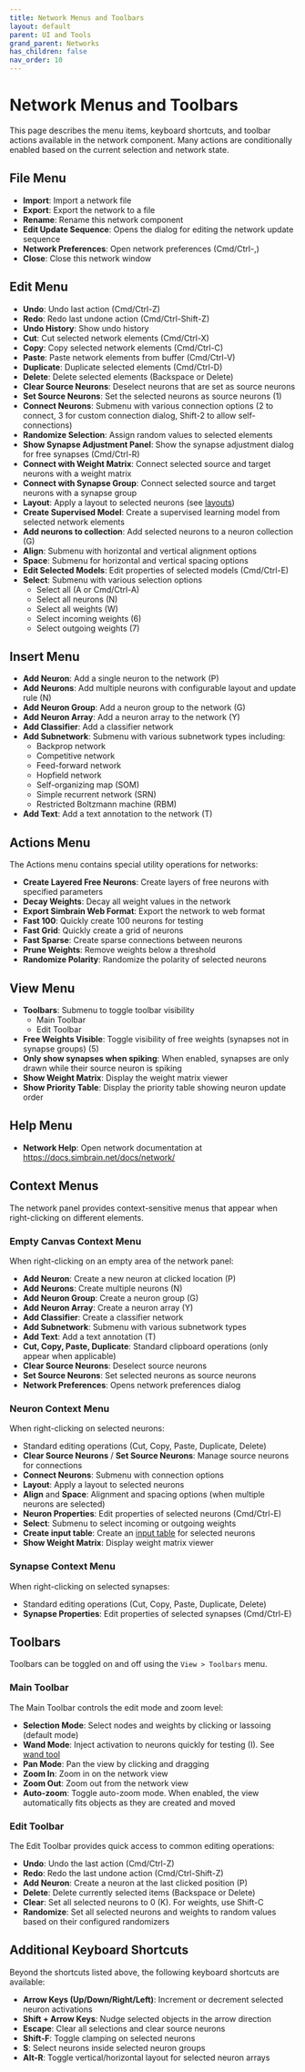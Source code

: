 ```yaml
---
title: Network Menus and Toolbars
layout: default
parent: UI and Tools
grand_parent: Networks
has_children: false
nav_order: 10
---
```


# Network Menus and Toolbars

This page describes the menu items, keyboard shortcuts, and toolbar actions available in the network component. Many actions are conditionally enabled based on the current selection and network state.

## File Menu

- **Import**: Import a network file
- **Export**: Export the network to a file
- **Rename**: Rename this network component
- **Edit Update Sequence**: Opens the dialog for editing the network update sequence
- **Network Preferences**: Open network preferences (Cmd/Ctrl-,)
- **Close**: Close this network window

## Edit Menu

- **Undo**: Undo last action (Cmd/Ctrl-Z)
- **Redo**: Redo last undone action (Cmd/Ctrl-Shift-Z)
- **Undo History**: Show undo history
- **Cut**: Cut selected network elements (Cmd/Ctrl-X)
- **Copy**: Copy selected network elements (Cmd/Ctrl-C)
- **Paste**: Paste network elements from buffer (Cmd/Ctrl-V)
- **Duplicate**: Duplicate selected elements (Cmd/Ctrl-D)
- **Delete**: Delete selected elements (Backspace or Delete)
- **Clear Source Neurons**: Deselect neurons that are set as source neurons
- **Set Source Neurons**: Set the selected neurons as source neurons (1)
- **Connect Neurons**: Submenu with various connection options (2 to connect, 3 for custom connection dialog, Shift-2 to allow self-connections)
- **Randomize Selection**: Assign random values to selected elements  
- **Show Synapse Adjustment Panel**: Show the synapse adjustment dialog for free synapses (Cmd/Ctrl-R)
- **Connect with Weight Matrix**: Connect selected source and target neurons with a weight matrix
- **Connect with Synapse Group**: Connect selected source and target neurons with a synapse group
- **Layout**: Apply a layout to selected neurons (see [layouts](layouts))
- **Create Supervised Model**: Create a supervised learning model from selected network elements
- **Add neurons to collection**: Add selected neurons to a neuron collection (G)
- **Align**: Submenu with horizontal and vertical alignment options
- **Space**: Submenu for horizontal and vertical spacing options
- **Edit Selected Models**: Edit properties of selected models (Cmd/Ctrl-E)
- **Select**: Submenu with various selection options
  - Select all (A or Cmd/Ctrl-A)
  - Select all neurons (N)
  - Select all weights (W)
  - Select incoming weights (6)
  - Select outgoing weights (7)

## Insert Menu

- **Add Neuron**: Add a single neuron to the network (P)
- **Add Neurons**: Add multiple neurons with configurable layout and update rule (N)
- **Add Neuron Group**: Add a neuron group to the network (G)
- **Add Neuron Array**: Add a neuron array to the network (Y)
- **Add Classifier**: Add a classifier network
- **Add Subnetwork**: Submenu with various subnetwork types including:
  - Backprop network
  - Competitive network
  - Feed-forward network
  - Hopfield network
  - Self-organizing map (SOM)
  - Simple recurrent network (SRN)
  - Restricted Boltzmann machine (RBM)
- **Add Text**: Add a text annotation to the network (T)

## Actions Menu

The Actions menu contains special utility operations for networks:

- **Create Layered Free Neurons**: Create layers of free neurons with specified parameters
- **Decay Weights**: Decay all weight values in the network
- **Export Simbrain Web Format**: Export the network to web format
- **Fast 100**: Quickly create 100 neurons for testing
- **Fast Grid**: Quickly create a grid of neurons
- **Fast Sparse**: Create sparse connections between neurons
- **Prune Weights**: Remove weights below a threshold
- **Randomize Polarity**: Randomize the polarity of selected neurons

## View Menu

- **Toolbars**: Submenu to toggle toolbar visibility
  - Main Toolbar
  - Edit Toolbar
- **Free Weights Visible**: Toggle visibility of free weights (synapses not in synapse groups) (5)
- **Only show synapses when spiking**: When enabled, synapses are only drawn while their source neuron is spiking
- **Show Weight Matrix**: Display the weight matrix viewer
- **Show Priority Table**: Display the priority table showing neuron update order

## Help Menu

- **Network Help**: Open network documentation at https://docs.simbrain.net/docs/network/

## Context Menus

The network panel provides context-sensitive menus that appear when right-clicking on different elements.

### Empty Canvas Context Menu

When right-clicking on an empty area of the network panel:

- **Add Neuron**: Create a new neuron at clicked location (P)
- **Add Neurons**: Create multiple neurons (N)
- **Add Neuron Group**: Create a neuron group (G)
- **Add Neuron Array**: Create a neuron array (Y)
- **Add Classifier**: Create a classifier network
- **Add Subnetwork**: Submenu with various subnetwork types
- **Add Text**: Add a text annotation (T)
- **Cut, Copy, Paste, Duplicate**: Standard clipboard operations (only appear when applicable)
- **Clear Source Neurons**: Deselect source neurons
- **Set Source Neurons**: Set selected neurons as source neurons
- **Network Preferences**: Opens network preferences dialog

### Neuron Context Menu

When right-clicking on selected neurons:

- Standard editing operations (Cut, Copy, Paste, Duplicate, Delete)
- **Clear Source Neurons** / **Set Source Neurons**: Manage source neurons for connections
- **Connect Neurons**: Submenu with connection options
- **Layout**: Apply a layout to selected neurons
- **Align** and **Space**: Alignment and spacing options (when multiple neurons are selected)
- **Neuron Properties**: Edit properties of selected neurons (Cmd/Ctrl-E)
- **Select**: Submenu to select incoming or outgoing weights
- **Create input table**: Create an [input table](testInputs) for selected neurons
- **Show Weight Matrix**: Display weight matrix viewer

### Synapse Context Menu

When right-clicking on selected synapses:

- Standard editing operations (Cut, Copy, Paste, Duplicate, Delete)
- **Synapse Properties**: Edit properties of selected synapses (Cmd/Ctrl-E)

## Toolbars

Toolbars can be toggled on and off using the `View > Toolbars` menu.

### Main Toolbar

The Main Toolbar controls the edit mode and zoom level:

- **Selection Mode**: Select nodes and weights by clicking or lassoing (default mode)
- **Wand Mode**: Inject activation to neurons quickly for testing (I). See [wand tool](../buildingBasics#using-the-wand)
- **Pan Mode**: Pan the view by clicking and dragging
- **Zoom In**: Zoom in on the network view
- **Zoom Out**: Zoom out from the network view
- **Auto-zoom**: Toggle auto-zoom mode. When enabled, the view automatically fits objects as they are created and moved

### Edit Toolbar

The Edit Toolbar provides quick access to common editing operations:

- **Undo**: Undo the last action (Cmd/Ctrl-Z)
- **Redo**: Redo the last undone action (Cmd/Ctrl-Shift-Z)
- **Add Neuron**: Create a neuron at the last clicked position (P)
- **Delete**: Delete currently selected items (Backspace or Delete)
- **Clear**: Set all selected neurons to 0 (K). For weights, use Shift-C
- **Randomize**: Set all selected neurons and weights to random values based on their configured randomizers

## Additional Keyboard Shortcuts

Beyond the shortcuts listed above, the following keyboard shortcuts are available:

- **Arrow Keys (Up/Down/Right/Left)**: Increment or decrement selected neuron activations
- **Shift + Arrow Keys**: Nudge selected objects in the arrow direction
- **Escape**: Clear all selections and clear source neurons
- **Shift-F**: Toggle clamping on selected neurons
- **S**: Select neurons inside selected neuron groups
- **Alt-R**: Toggle vertical/horizontal layout for selected neuron arrays

